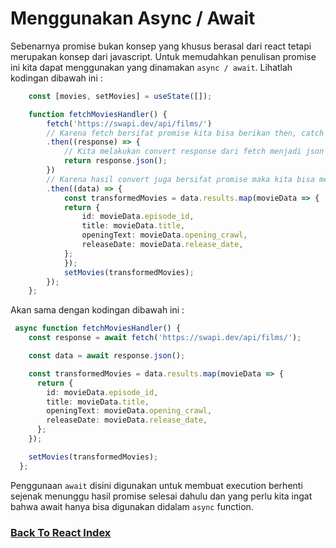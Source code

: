 # Menggunakan Async / Await

Sebenarnya promise bukan konsep yang khusus berasal dari react tetapi merupakan konsep dari javascript. Untuk memudahkan penulisan promise ini kita dapat menggunakan yang dinamakan `async / await`. Lihatlah kodingan dibawah ini :

```ts
    const [movies, setMovies] = useState([]);

    function fetchMoviesHandler() {
        fetch('https://swapi.dev/api/films/')
        // Karena fetch bersifat promise kita bisa berikan then, catch and finally.
        .then((response) => {
            // Kita melakukan convert response dari fetch menjadi json
            return response.json();
        })
        // Karena hasil convert juga bersifat promise maka kita bisa menambahkan then kembali dengan menerima data nya
        .then((data) => {
            const transformedMovies = data.results.map(movieData => {
            return {
                id: movieData.episode_id,
                title: movieData.title,
                openingText: movieData.opening_crawl,
                releaseDate: movieData.release_date,
            };
            });
            setMovies(transformedMovies);
        });
    };
```

Akan sama dengan kodingan dibawah ini :

```ts
 async function fetchMoviesHandler() {
    const response = await fetch('https://swapi.dev/api/films/');

    const data = await response.json();

    const transformedMovies = data.results.map(movieData => {
      return {
        id: movieData.episode_id,
        title: movieData.title,
        openingText: movieData.opening_crawl,
        releaseDate: movieData.release_date,
      };
    });

    setMovies(transformedMovies);
  };
```

Penggunaan `await` disini digunakan untuk membuat execution berhenti sejenak menunggu hasil promise selesai dahulu dan yang perlu kita ingat bahwa await hanya bisa digunakan didalam `async` function.

### [Back To React Index](../../README.md)
